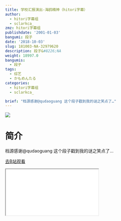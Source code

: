 ```yaml
---
title: 学校汇报演出-海鸥精神（hitori字幕）
author:
  - hitori字幕组
  - sclarkca_
zmz: hitori字幕组
publishdate: '2001-01-03'
bangumi: 段子
date: '2018-10-03'
slug: 181003-NA-32979620
description: 段子&#8226;NA
weight: 18997.0
bangumis:
  - 段子
tags:
  - 综艺
  - かもめんたる
categories:
  - hitori字幕组
  - sclarkca_

brief: "档源感谢@qudaoguang 这个段子戳到我的谜之笑点了…"
---
```

![](https://i.imgur.com/uGqOBQE.jpg)
# 简介  
档源感谢@qudaoguang
这个段子戳到我的谜之笑点了…  

[去B站观看](https://www.bilibili.com/video/av32979620/)
<div class ="resp-container"><iframe class="testiframe" src="//player.bilibili.com/player.html?aid=32979620"", scrolling="no", allowfullscreen="true" > </iframe></div> 
